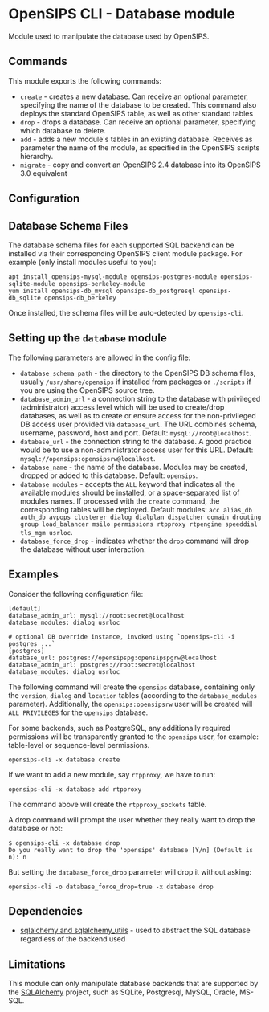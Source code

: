 # OpenSIPS CLI - Database module

Module used to manipulate the database used by OpenSIPS.

## Commands

This module exports the following commands:
* `create` - creates a new database. Can receive an optional parameter,
specifying the name of the database to be created. This command also deploys
the standard OpenSIPS table, as well as other standard tables
* `drop` - drops a database. Can receive an optional parameter, specifying
which database to delete.
* `add` - adds a new module's tables in an existing database. Receives as
parameter the name of the module, as specified in the OpenSIPS scripts
hierarchy.
* `migrate` - copy and convert an OpenSIPS 2.4 database into its OpenSIPS
3.0 equivalent

## Configuration

## Database Schema Files

The database schema files for each supported SQL backend can be installed via
their corresponding OpenSIPS client module package.  For example (only install modules useful to you):

```
apt install opensips-mysql-module opensips-postgres-module opensips-sqlite-module opensips-berkeley-module
yum install opensips-db_mysql opensips-db_postgresql opensips-db_sqlite opensips-db_berkeley
```

Once installed, the schema files will be auto-detected by `opensips-cli`.

## Setting up the `database` module

The following parameters are allowed in the config file:

* `database_schema_path` - the directory to the OpenSIPS DB schema files,
usually `/usr/share/opensips` if installed from packages or `./scripts` if you
are using the OpenSIPS source tree.
* `database_admin_url` - a connection string to the database with privileged
(administrator) access level which will be used to create/drop databases, as
well as to create or ensure access for the non-privileged DB access user
provided via `database_url`.  The URL combines schema, username, password, host
and port.  Default: `mysql://root@localhost`.
* `database_url` - the connection string to the database.  A good practice
would be to use a non-administrator access user for this URL.  Default:
`mysql://opensips:opensipsrw@localhost`.
* `database_name` - the name of the database. Modules may be created, dropped
or added to this database.  Default: `opensips`.
* `database_modules` - accepts the `ALL` keyword that indicates all the
available modules should be installed, or a space-separated list of modules
names.  If processed with the `create` command, the corresponding tables will
be deployed.  Default modules: `acc alias_db auth_db avpops clusterer dialog
dialplan dispatcher domain drouting group load_balancer msilo permissions
rtpproxy rtpengine speeddial tls_mgm usrloc`.
* `database_force_drop` - indicates whether the `drop` command will drop the
database without user interaction.

## Examples

Consider the following configuration file:

```
[default]
database_admin_url: mysql://root:secret@localhost
database_modules: dialog usrloc

# optional DB override instance, invoked using `opensips-cli -i postgres ...`
[postgres]
database_url: postgres://opensipspg:opensipspgrw@localhost
database_admin_url: postgres://root:secret@localhost
database_modules: dialog usrloc
```

The following command will create the `opensips` database, containing only the
`version`, `dialog` and `location` tables (according to the `database_modules`
parameter).  Additionally, the `opensips:opensipsrw` user will be created will
`ALL PRIVILEGES` for the `opensips` database.

For some backends, such as PostgreSQL, any additionally required permissions
will be transparently granted to the `opensips` user, for example:
table-level or sequence-level permissions.

```
opensips-cli -x database create
```

If we want to add a new module, say `rtpproxy`, we have to run:

```
opensips-cli -x database add rtpproxy
```
The command above will create the `rtpproxy_sockets` table.

A drop command will prompt the user whether they really want to drop the
database or not:

```
$ opensips-cli -x database drop
Do you really want to drop the 'opensips' database [Y/n] (Default is n): n
```

But setting the `database_force_drop` parameter will drop it without asking:
```
opensips-cli -o database_force_drop=true -x database drop
```

## Dependencies

* [sqlalchemy and sqlalchemy_utils](https://www.sqlalchemy.org/) - used to
abstract the SQL database regardless of the backend used

## Limitations

This module can only manipulate database backends that are supported by the
[SQLAlchemy](https://www.sqlalchemy.org/) project, such as  SQLite,
Postgresql, MySQL, Oracle, MS-SQL.
